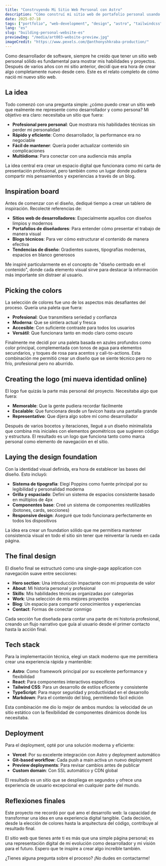 ```yaml
---
title: "Construyendo Mi Sitio Web Personal con Astro"
description: "Cómo construí mi sitio web de portafolio personal usando Astro, React y Tailwind CSS con soporte multiidioma."
date: 2025-07-18
tags: ["portfolio", "web-development", "design", "astro", "tailwindcss"]
lang: "es"
slug: "building-personal-website-es"
previewImg: "/media/art003-website-preview.jpg"
imageCredit: "https://www.pexels.com/@anthonyshkraba-production/"
---
```


Como desarrollador de software, siempre he creído que tener un sitio web personal sólido es fundamental para mostrar mis habilidades y proyectos. Después de varios años con mi sitio anterior, decidí que era hora de crear algo completamente nuevo desde cero. Este es el relato completo de cómo nació mi nuevo sitio web.

## La idea

Todo comenzó con una pregunta simple: ¿cómo puedo crear un sitio web que realmente me represente como desarrollador y como persona? Mi objetivo era claro: necesitaba un sitio que fuera:

- **Profesional pero personal**: Que mostrara mis habilidades técnicas sin perder mi personalidad
- **Rápido y eficiente**: Como desarrollador, la performance era no negociable
- **Fácil de mantener**: Quería poder actualizar contenido sin complicaciones
- **Multiidioma**: Para conectar con una audiencia más amplia

La idea central era crear un espacio digital que funcionara como mi carta de presentación profesional, pero también como un lugar donde pudiera compartir mis pensamientos y experiencias a través de un blog.

## Inspiration board

Antes de comenzar con el diseño, dediqué tiempo a crear un tablero de inspiración. Recolecté referencias de:

- **Sitios web de desarrolladores**: Especialmente aquellos con diseños limpios y modernos
- **Portafolios de diseñadores**: Para entender cómo presentar el trabajo de manera visual
- **Blogs técnicos**: Para ver cómo estructurar el contenido de manera efectiva
- **Tendencias de diseño**: Gradientes suaves, tipografías modernas, espacios en blanco generosos

Me inspiré particularmente en el concepto de "diseño centrado en el contenido", donde cada elemento visual sirve para destacar la información más importante sin distraer al usuario.

## Picking the colors

La selección de colores fue uno de los aspectos más desafiantes del proceso. Quería una paleta que fuera:

- **Profesional**: Que transmitiera seriedad y confianza
- **Moderna**: Que se sintiera actual y fresca
- **Accesible**: Con suficiente contraste para todos los usuarios
- **Versátil**: Que funcionara tanto en modo claro como oscuro

Finalmente me decidí por una paleta basada en azules profundos como color principal, complementada con tonos de agua para elementos secundarios, y toques de rosa para acentos y call-to-actions. Esta combinación me permitió crear un diseño que se siente técnico pero no frío, profesional pero no aburrido.

## Creating the logo (mi nueva identidad online)

El logo fue quizás la parte más personal del proyecto. Necesitaba algo que fuera:

- **Memorable**: Que la gente pudiera recordar fácilmente
- **Escalable**: Que funcionara desde un favicon hasta una pantalla grande
- **Representativo**: Que dijera algo sobre mí como desarrollador

Después de varios bocetos y iteraciones, llegué a un diseño minimalista que combina mis iniciales con elementos geométricos que sugieren código y estructura. El resultado es un logo que funciona tanto como marca personal como elemento de navegación en el sitio.

## Laying the design foundation

Con la identidad visual definida, era hora de establecer las bases del diseño. Esto incluyó:

- **Sistema de tipografía**: Elegí Poppins como fuente principal por su legibilidad y personalidad moderna
- **Grilla y espaciado**: Definí un sistema de espacios consistente basado en múltiplos de 4px
- **Componentes base**: Creé un sistema de componentes reutilizables (botones, cards, secciones)
- **Responsive design**: Aseguré que todo funcionara perfectamente en todos los dispositivos

La idea era crear un foundation sólido que me permitiera mantener consistencia visual en todo el sitio sin tener que reinventar la rueda en cada página.

## The final design

El diseño final se estructuró como una single-page application con navegación suave entre secciones:

- **Hero section**: Una introducción impactante con mi propuesta de valor
- **About**: Mi historia personal y profesional
- **Skills**: Mis habilidades técnicas organizadas por categorías
- **Work**: Una selección de mis mejores proyectos
- **Blog**: Un espacio para compartir conocimientos y experiencias
- **Contact**: Formas de conectar conmigo

Cada sección fue diseñada para contar una parte de mi historia profesional, creando un flujo narrativo que guía al usuario desde el primer contacto hasta la acción final.

## Tech stack

Para la implementación técnica, elegí un stack moderno que me permitiera crear una experiencia rápida y mantenible:

- **Astro**: Como framework principal por su excelente performance y flexibilidad
- **React**: Para componentes interactivos específicos
- **Tailwind CSS**: Para un desarrollo de estilos eficiente y consistente
- **TypeScript**: Para mayor seguridad y productividad en el desarrollo
- **Markdown**: Para el contenido del blog, permitiendo fácil edición

Esta combinación me dio lo mejor de ambos mundos: la velocidad de un sitio estático con la flexibilidad de componentes dinámicos donde los necesitaba.

## Deployment

Para el deployment, opté por una solución moderna y eficiente:

- **Vercel**: Por su excelente integración con Astro y deployment automático
- **Git-based workflow**: Cada push a main activa un nuevo deployment
- **Preview deployments**: Para revisar cambios antes de publicar
- **Custom domain**: Con SSL automático y CDN global

El resultado es un sitio que se despliega en segundos y ofrece una experiencia de usuario excepcional en cualquier parte del mundo.

## Reflexiones finales

Este proyecto me recordó por qué amo el desarrollo web: la capacidad de transformar una idea en una experiencia digital tangible. Cada decisión, desde la elección de colores hasta la arquitectura del código, contribuye al resultado final.

El sitio web que tienes ante ti es más que una simple página personal; es una representación digital de mi evolución como desarrollador y mi visión para el futuro. Espero que te inspire a crear algo increíble también.

¿Tienes alguna pregunta sobre el proceso? ¡No dudes en contactarme!